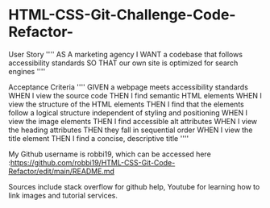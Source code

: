 # HTML-CSS-Git-Challenge-Code-Refactor-

User Story
''''
AS A marketing agency
I WANT a codebase that follows accessibility standards
SO THAT our own site is optimized for search engines
''''

Acceptance Criteria
''''
GIVEN a webpage meets accessibility standards
WHEN I view the source code
THEN I find semantic HTML elements
WHEN I view the structure of the HTML elements
THEN I find that the elements follow a logical structure independent of styling and positioning
WHEN I view the image elements
THEN I find accessible alt attributes
WHEN I view the heading attributes
THEN they fall in sequential order
WHEN I view the title element
THEN I find a concise, descriptive title
''''

My Github username is robbi19, which can be accessed here :https://github.com/robbi19/HTML-CSS-Git-Code-Refactor/edit/main/README.md


Sources include stack overflow for github help, Youtube for learning how to link images and tutorial services.
